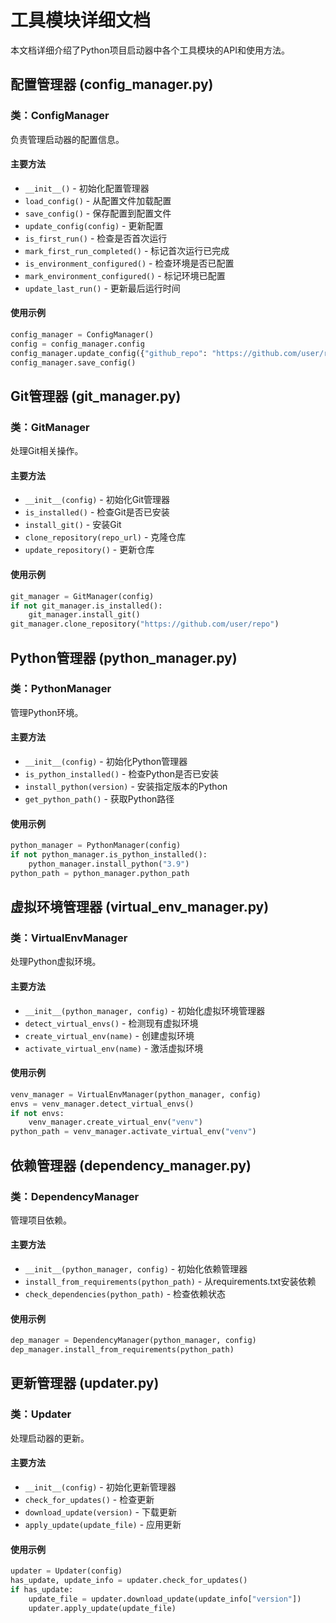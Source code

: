 # 工具模块详细文档

本文档详细介绍了Python项目启动器中各个工具模块的API和使用方法。

## 配置管理器 (config_manager.py)

### 类：ConfigManager

负责管理启动器的配置信息。

#### 主要方法

- `__init__()` - 初始化配置管理器
- `load_config()` - 从配置文件加载配置
- `save_config()` - 保存配置到配置文件
- `update_config(config)` - 更新配置
- `is_first_run()` - 检查是否首次运行
- `mark_first_run_completed()` - 标记首次运行已完成
- `is_environment_configured()` - 检查环境是否已配置
- `mark_environment_configured()` - 标记环境已配置
- `update_last_run()` - 更新最后运行时间

#### 使用示例

```python
config_manager = ConfigManager()
config = config_manager.config
config_manager.update_config({"github_repo": "https://github.com/user/repo"})
config_manager.save_config()
```

## Git管理器 (git_manager.py)

### 类：GitManager

处理Git相关操作。

#### 主要方法

- `__init__(config)` - 初始化Git管理器
- `is_installed()` - 检查Git是否已安装
- `install_git()` - 安装Git
- `clone_repository(repo_url)` - 克隆仓库
- `update_repository()` - 更新仓库

#### 使用示例

```python
git_manager = GitManager(config)
if not git_manager.is_installed():
    git_manager.install_git()
git_manager.clone_repository("https://github.com/user/repo")
```

## Python管理器 (python_manager.py)

### 类：PythonManager

管理Python环境。

#### 主要方法

- `__init__(config)` - 初始化Python管理器
- `is_python_installed()` - 检查Python是否已安装
- `install_python(version)` - 安装指定版本的Python
- `get_python_path()` - 获取Python路径

#### 使用示例

```python
python_manager = PythonManager(config)
if not python_manager.is_python_installed():
    python_manager.install_python("3.9")
python_path = python_manager.python_path
```

## 虚拟环境管理器 (virtual_env_manager.py)

### 类：VirtualEnvManager

处理Python虚拟环境。

#### 主要方法

- `__init__(python_manager, config)` - 初始化虚拟环境管理器
- `detect_virtual_envs()` - 检测现有虚拟环境
- `create_virtual_env(name)` - 创建虚拟环境
- `activate_virtual_env(name)` - 激活虚拟环境

#### 使用示例

```python
venv_manager = VirtualEnvManager(python_manager, config)
envs = venv_manager.detect_virtual_envs()
if not envs:
    venv_manager.create_virtual_env("venv")
python_path = venv_manager.activate_virtual_env("venv")
```

## 依赖管理器 (dependency_manager.py)

### 类：DependencyManager

管理项目依赖。

#### 主要方法

- `__init__(python_manager, config)` - 初始化依赖管理器
- `install_from_requirements(python_path)` - 从requirements.txt安装依赖
- `check_dependencies(python_path)` - 检查依赖状态

#### 使用示例

```python
dep_manager = DependencyManager(python_manager, config)
dep_manager.install_from_requirements(python_path)
```

## 更新管理器 (updater.py)

### 类：Updater

处理启动器的更新。

#### 主要方法

- `__init__(config)` - 初始化更新管理器
- `check_for_updates()` - 检查更新
- `download_update(version)` - 下载更新
- `apply_update(update_file)` - 应用更新

#### 使用示例

```python
updater = Updater(config)
has_update, update_info = updater.check_for_updates()
if has_update:
    update_file = updater.download_update(update_info["version"])
    updater.apply_update(update_file)
```